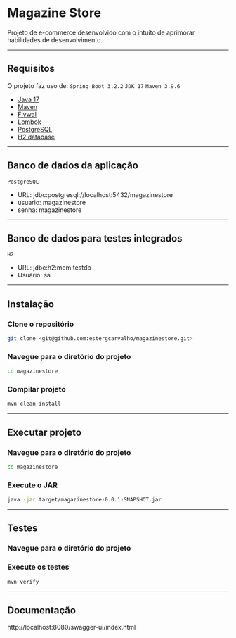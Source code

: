 # Magazine Store

Projeto de e-commerce desenvolvido com o intuito de aprimorar habilidades de desenvolvimento.

---

## Requisitos

O projeto faz uso de: 
`Spring Boot 3.2.2`
`JDK 17`
`Maven 3.9.6`

- [Java 17](https://www.oracle.com/java/technologies/javase/jdk17-archive-downloads.html)
- [Maven](https://maven.apache.org/download.cgi)
- [Flywal](https://flywaydb.org/)
- [Lombok](https://start.spring.io/)
- [PostgreSQL](https://www.postgresql.org/)
- [H2 database](https://www.h2database.com/html/main.html)

---

## Banco de dados da aplicação

`PostgreSQL`
  - URL: jdbc:postgresql://localhost:5432/magazinestore
  - usuario: magazinestore
  - senha: magazinestore

---

## Banco de dados para testes integrados

`H2`
  - URL: jdbc:h2:mem:testdb
  - Usuário: sa

---

## Instalação

### Clone o repositório

```bash
git clone <git@github.com:estergcarvalho/magazinestore.git>

```

### Navegue para o diretório do projeto

```bash
cd magazinestore
```

### Compilar projeto
```bash
mvn clean install
```

---

## Executar projeto

### Navegue para o diretório do projeto

```bash
cd magazinestore
```

### Execute o JAR

```bash
java -jar target/magazinestore-0.0.1-SNAPSHOT.jar
```
---

## Testes

### Navegue para o diretório do projeto 

### Execute os testes

```bash
mvn verify
```

---

## Documentação

http://localhost:8080/swagger-ui/index.html
